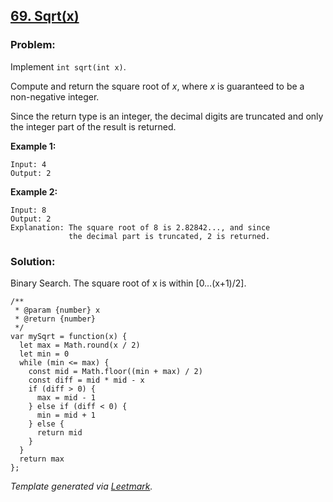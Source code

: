 [69. Sqrt(x)](https://leetcode.com/problems/sqrtx/description/)
---------------------------------------------------------------

### Problem:

Implement `int sqrt(int x)`.

Compute and return the square root of *x*, where *x* is guaranteed to be a non-negative integer.

Since the return type is an integer, the decimal digits are truncated and only the integer part of the result is returned.

**Example 1:**

    Input: 4
    Output: 2

**Example 2:**

    Input: 8
    Output: 2
    Explanation: The square root of 8 is 2.82842..., and since 
                 the decimal part is truncated, 2 is returned.

### Solution:

Binary Search. The square root of x is within \[0…(x+1)/2\].

    /**
     * @param {number} x
     * @return {number}
     */
    var mySqrt = function(x) {
      let max = Math.round(x / 2)
      let min = 0
      while (min <= max) {
        const mid = Math.floor((min + max) / 2)
        const diff = mid * mid - x
        if (diff > 0) {
          max = mid - 1
        } else if (diff < 0) {
          min = mid + 1
        } else {
          return mid
        }
      }
      return max
    };

*Template generated via [Leetmark](https://github.com/crimx/crx-leetmark).*
